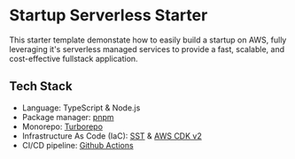 # Startup Serverless Starter

This starter template demonstate how to easily build a startup on AWS, fully leveraging it's serverless managed services to provide a fast, scalable, and cost-effective fullstack application.

## Tech Stack

- Language: TypeScript & Node.js
- Package manager: [pnpm](https://pnpm.io/)
- Monorepo: [Turborepo](https://turbo.build/repo)
- Infrastructure As Code (IaC): [SST](https://sst.dev) & [AWS CDK v2](https://docs.aws.amazon.com/cdk/api/v2/)
- CI/CD pipeline: [Github Actions](https://github.com/features/actions)
